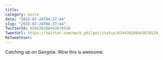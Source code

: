 ```yaml
---
title: 
category: micro
date: "2015-07-24T04:37:44"
slug: "2015-07-24T04:37:44"
TwitterId: 624438288443670528
TweetUrl: https://twitter.com/mark_philpot/status/624438288443670528
ReTweetUser: 
---
```


Catching up on Gangsta. Wow this is awesome.